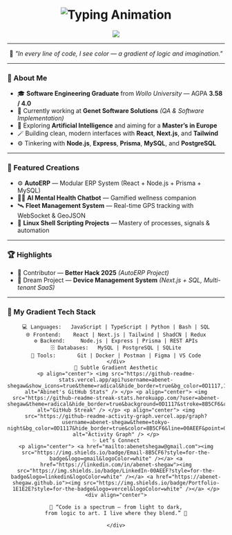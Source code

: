 <!-- 🌌 GitHub Profile README - Abinet Shegaw -->

<h1 align="center">
  <img src="https://readme-typing-svg.demolab.com?font=Fira+Code&weight=600&size=28&duration=2500&pause=1000&color=8B5CF6&center=true&vCenter=true&width=600&lines=Hey+there%2C+I'm+Abenet+Shegaw+👋;Software+Engineer+%7C+FullStack+Developer+%7C+AI+Explorer" alt="Typing Animation" />
</h1>

<p align="center">
  <img src="https://img.shields.io/badge/Code-Flowing%20in%20Gradients-8B5CF6?style=flat-square&logo=visualstudiocode&logoColor=white" />
</p>

---

<div align="center">

🌈 *"In every line of code, I see color — a gradient of logic and imagination."*  

</div>

---

### 🌱 About Me  

- 🎓 **Software Engineering Graduate** from *Wollo University* — AGPA **3.58 / 4.0**  
- 💼 Currently working at **Genet Software Solutions** *(QA & Software Implementation)*  
- 🔮 Exploring **Artificial Intelligence** and aiming for a **Master’s in Europe**  
- 🪄 Building clean, modern interfaces with **React**, **Next.js**, and **Tailwind**  
- ⚙️ Tinkering with **Node.js**, **Express**, **Prisma**, **MySQL**, and **PostgreSQL**  

---

### 🚀 Featured Creations  

- ⚙️ **AutoERP** — Modular ERP System (React + Node.js + Prisma + MySQL)  
- 🧘‍♂️ **AI Mental Health Chatbot** — Gamified wellness companion  
- 🛰️ **Fleet Management System** — Real-time GPS tracking with WebSocket & GeoJSON  
- 🧩 **Linux Shell Scripting Projects** — Mastery of processes, signals & automation  

---

### 🏆 Highlights  

- 🧭 Contributor — **Better Hack 2025** *(AutoERP Project)*  
- 🌠 Dream Project — **Device Management System** *(Next.js + SQL, Multi-tenant SaaS)*  

---

### 💫 My Gradient Tech Stack  

<div align="center">

```text
💻 Languages:   JavaScript | TypeScript | Python | Bash | SQL
🌐 Frontend:    React | Next.js | Tailwind | ShadCN | Redux
⚙️ Backend:     Node.js | Express | Prisma | REST APIs
🗄️ Databases:   MySQL | PostgreSQL | SQLite
🧪 Tools:       Git | Docker | Postman | Figma | VS Code
</div>
🎨 Subtle Gradient Aesthetic
<p align="center"> <img src="https://github-readme-stats.vercel.app/api?username=abenet-shegaw&show_icons=true&theme=radical&hide_border=true&bg_color=0D1117,1E1E2E,312E81&title_color=8B5CF6&icon_color=00AEEF&text_color=C9D1D9" alt="Abinet's GitHub Stats" /> </p> <p align="center"> <img src="https://github-readme-streak-stats.herokuapp.com/?user=abenet-shegaw&theme=radical&hide_border=true&background=0D1117&stroke=8B5CF6&ring=8B5CF6&fire=00AEEF&currStreakLabel=FFFFFF" alt="GitHub Streak" /> </p> <p align="center"> <img src="https://github-readme-activity-graph.vercel.app/graph?username=abenet-shegaw&theme=tokyo-night&bg_color=0D1117&hide_border=true&color=8B5CF6&line=00AEEF&point=00AEEF" alt="Activity Graph" /> </p>
✨ Let’s Connect
<p align="center"> <a href="mailto:abenetshegaw@gmail.com"><img src="https://img.shields.io/badge/Email-8B5CF6?style=for-the-badge&logo=gmail&logoColor=white" /></a> <a href="https://linkedin.com/in/abenet-shegaw"><img src="https://img.shields.io/badge/LinkedIn-00AEEF?style=for-the-badge&logo=linkedin&logoColor=white" /></a> <a href="https://abenet-shegaw.github.io"><img src="https://img.shields.io/badge/Portfolio-1E1E2E?style=for-the-badge&logo=vercel&logoColor=white" /></a> </p>
<div align="center">

💭 “Code is a spectrum — from light to dark,
from logic to art. I live where they blend.” 🌌

</div>

